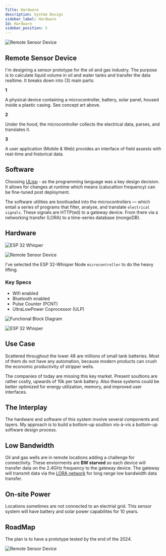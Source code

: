 ```yaml
---
Title: Hardware
description: System Design
sidebar_label: Hardware
Id: Hardware
sidebar_position: 5
---
```


![Remote Sensor Device](/img/s1.png)

## Remote Sensor Device

I'm designing a sensor prototype for the oil and gas industry. The purpose is to calculate liquid volume in oil and water tanks and transfer the data realtime. 
It breaks down into (3) main parts:

**1** 

A physical device containing a microcontroller, battery, solar panel, housed inside a plastic casing. See concept art above. 

**2** 

Under the hood, the microcontroller collects the electrical data, parses, and translates it.

**3** 

A user application (Mobile & Web) provides an interface of field assests with real-time and historical data.

## Software 

Choosing [ULisp](https://ulisp.com/) - as the programming language was a key design decision. It allows for changes at runtime which means (calucaltion frequency) can be fine-tuned post deployment. 

The software utilities are bootloaded into the microcontrollers — which entail a series of programs that filter, analyse, and translate ```electrical signals```. These signals are HTTP(ed) to a gateway device. From there via a networking transfer (LORA) to a time-series database (mongoDB).

 
## Hardware

![ESP 32 Whisper](/img/h1.png)

![Remote Sensor Device](/img/s3.png)

I've selected the ESP 32-Whisper Node `microcontroller` to do the heavy lifting.

### Key Specs 

- Wifi enabled 
- Bluetooth enabled 
- Pulse Counter (PCNT)
- Ultra­Low­Power Coprocessor (ULP) 


![Functional Block Diagram](/img/h4.png)

![ESP 32 Whisper](/img/h3.png)
## Use Case

Scattered throughout the lower 48 are millions of small tank batteries. Most of them do not have any automation, because modern products can crush the economic productivity of stripper wells. 

The companies of today are missing this key market. Present soultions are rather costly, upwards of 10k per tank battery. Also these systems could be better optimized for energy utilization, memory, and improved user interfaces. 

## The Interplay 

The hardware and software of this system involve several components and layers. My approach is to build a bottom-up soultion vis-à-vis a bottom-up software design process. 

## Low Bandwidth 

Oil and gas wells are in remote locations adding a challenge for connectivity. These enviorments are **BW starved** so each device will transfer data on the 2.4GHz frequency to the gateway device. The gateway will transmit data via the [LORA network](https://lora-alliance.org) for long range low bandwidth data transfer. 

## On-site Power

Locations sometimes are not connected to an electrial grid. This sensor system will have battery and solar power capabilites for 10 years.

## RoadMap 

The plan is to have a prototype tested by the end of the 2024. 

![Remote Sensor Device](/img/s2.png)
